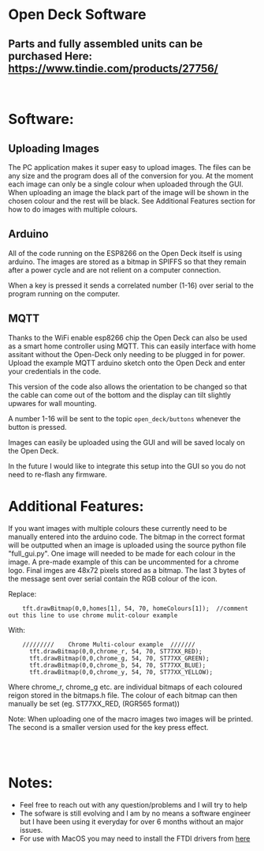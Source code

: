 # Open Deck Software

## Parts and fully assembled units can be purchased Here: https://www.tindie.com/products/27756/  
<br>


# Software:
## Uploading Images
The PC application makes it super easy to upload images. The files can be any size and the program does all of the conversion for you. At the moment each image can only be a single colour when uploaded through the GUI. When uploading an image the black part of the image will be shown in the chosen colour and the rest will be black. See Additional Features section for how to do images with multiple colours.

## Arduino
All of the code running on the ESP8266 on the Open Deck itself is using arduino. The images are stored as a bitmap in SPIFFS so that they remain after a power cycle and are not relient on a computer connection.

When a key is pressed it sends a correlated number (1-16) over serial to the program running on the computer. 

## MQTT
Thanks to the WiFi enable esp8266 chip the Open Deck can also be used as a smart home controller using MQTT. This can easily interface with home assitant without the Open-Deck only needing to be plugged in for power. Upload the example MQTT arduino sketch onto the Open Deck and enter your credentials in the code. 

This version of the code also allows the orientation to be changed so that the cable can come out of the bottom and the display can tilt slightly upwares for wall mounting.

A number 1-16 will be sent to the topic ```open_deck/buttons``` whenever the button is pressed.

Images can easily be uploaded using the GUI and will be saved localy on the Open Deck.

In the future I would like to integrate this setup into the GUI so you do not need to re-flash any firmware.

# Additional Features:
If you want images with multiple colours these currently need to be manually entered into the arduino code. The bitmap in the correct format will be outputted when an image is uploaded using the source python file "full_gui.py". One image will needed to be made for each colour in the image. A pre-made example of this can be uncommented for a chrome logo. Final imges are 48x72 pixels stored as a bitmap. The last 3 bytes of the message sent over serial contain the RGB colour of the icon.

Replace:

        tft.drawBitmap(0,0,homes[1], 54, 70, homeColours[1]);  //comment out this line to use chrome mulit-colour example

With:

        /////////    Chrome Multi-colour example  ///////
          tft.drawBitmap(0,0,chrome_r, 54, 70, ST77XX_RED);   
          tft.drawBitmap(0,0,chrome_g, 54, 70, ST77XX_GREEN);
          tft.drawBitmap(0,0,chrome_b, 54, 70, ST77XX_BLUE);
          tft.drawBitmap(0,0,chrome_y, 54, 70, ST77XX_YELLOW);

Where chrome_r, chrome_g etc. are individual bitmaps of each coloured reigon stored in the bitmaps.h file. The colour of each bitmap can then manually be set (eg. ST77XX_RED, (RGR565 format)) 

Note:  When uploading one of the macro images two images will be printed. The second is a smaller version used for the key press effect.
        
<br>
<br>

# Notes:
- Feel free to reach out with any question/problems and I will try to help
- The sofware is still evolving and I am by no means a software engineer but I have been using it everyday for over 6 months without an major issues.
- For use with MacOS you may need to install the FTDI drivers from [here](https://ftdichip.com/Drivers/vcp-drivers/)

